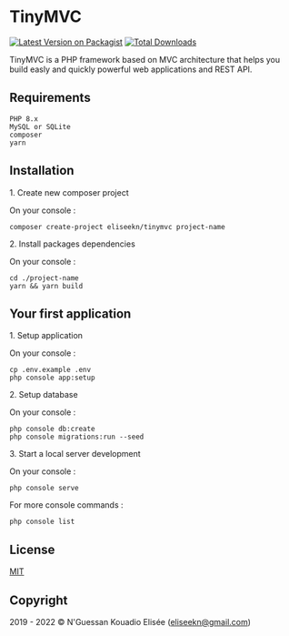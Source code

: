 # TinyMVC

[![Latest Version on Packagist](https://img.shields.io/packagist/v/eliseekn/tinymvc.svg?style=flat-square)](https://packagist.org/packages/eliseekn/tinymvc)
[![Total Downloads](https://img.shields.io/packagist/dt/eliseekn/tinymvc.svg?style=flat-square)](https://packagist.org/packages/eliseekn/tinymvc)

TinyMVC is a PHP framework based on MVC architecture that helps you build easly and quickly powerful web applications and REST API.

## Requirements
```
PHP 8.x
MySQL or SQLite
composer
yarn
```

## Installation

1\. Create new composer project

On your console :
```
composer create-project eliseekn/tinymvc project-name
```

2\. Install packages dependencies

On your console :
```
cd ./project-name
yarn && yarn build
```

## Your first application

1\. Setup application

On your console :
```
cp .env.example .env
php console app:setup
```
2\. Setup database

On your console :
```
php console db:create
php console migrations:run --seed
```
3\. Start a local server development

On your console :
```
php console serve
```
For more console commands :
```
php console list
```

## License
[MIT](https://opensource.org/licenses/MIT)

## Copyright
2019 - 2022 © N'Guessan Kouadio Elisée (eliseekn@gmail.com)
